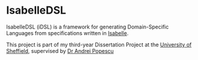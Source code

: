 # IsabelleDSL
IsabelleDSL (iDSL) is a framework for generating Domain-Specific Languages from specifications written in [Isabelle](https://isabelle.in.tum.de/).

This project is part of my third-year Dissertation Project at the [University of Sheffield](https://www.sheffield.ac.uk/dcs), supervised by [Dr Andrei Popescu](https://www.andreipopescu.uk/)
